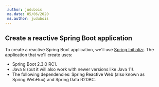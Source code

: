 ```yaml
---
 author: judubois
 ms.date: 05/06/2020
 ms.author: judubois
---
```


## Create a reactive Spring Boot application

To create a reactive Spring Boot application, we'll use [Spring Initializr](https://start.spring.io/). The application that we'll create uses:

- Spring Boot 2.3.0 RC1.
- Java 8 (but it will also work with newer versions like Java 11).
- The following dependencies: Spring Reactive Web (also known as Spring WebFlux) and Spring Data R2DBC.
